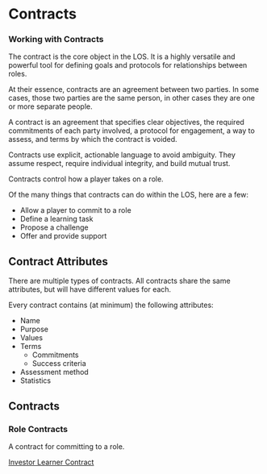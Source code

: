 # Contracts

### Working with Contracts

The contract is the core object in the LOS. It is a highly versatile and powerful tool for defining goals and protocols for relationships between roles.

At their essence, contracts are an agreement between two parties. In some cases, those two parties are the same person, in other cases they are one or more separate people.

A contract is an agreement that specifies clear objectives, the required commitments of each party involved, a protocol for engagement, a way to assess, and terms by which the contract is voided.

Contracts use explicit, actionable language to avoid ambiguity. They assume respect, require individual integrity, and build mutual trust.

Contracts control how a player takes on a role.

Of the many things that contracts can do within the LOS, here are a few:

- Allow a player to commit to a role
- Define a learning task
- Propose a challenge
- Offer and provide support


## Contract Attributes

There are multiple types of contracts. All contracts share the same attributes, but will have different values for each.

Every contract contains (at minimum) the following attributes:

- Name
- Purpose
- Values
- Terms
  - Commitments
  - Success criteria
- Assessment method
- Statistics

## Contracts

### Role Contracts
A contract for committing to a role.

[Investor Learner Contract](investor-learner.md)
